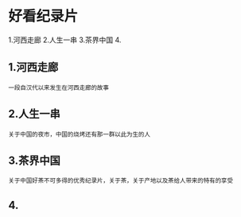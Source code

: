 # 好看纪录片
1.河西走廊
2.人生一串
3.茶界中国
4.

## 1.河西走廊
    一段自汉代以来发生在河西走廊的故事
## 2.人生一串
    关于中国的夜市，中国的烧烤还有那一群以此为生的人
## 3.茶界中国
    关于中国好茶不可多得的优秀纪录片，关于茶，关于产地以及茶给人带来的特有的享受
## 4.
